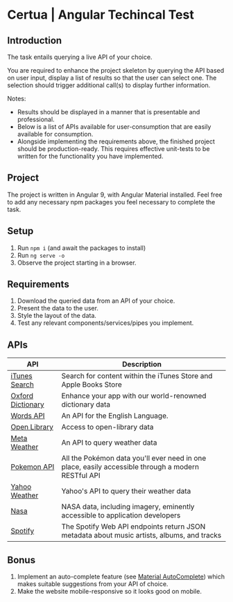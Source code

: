# Certua | Angular Techincal Test

## Introduction

The task entails querying a live API of your choice. 

You are required to enhance the project skeleton by querying the API based on user input, display a list of results so that the user can select one. The selection should trigger additional call(s) to display further information.


Notes:
* Results should be displayed in a manner that is presentable and professional.
* Below is a list of APIs available for user-consumption that are easily available for consumption.
* Alongside implementing the requirements above, the finished project should be production-ready. This requires
effective unit-tests to be written for the functionality you have implemented.

## Project

The project is written in Angular 9, with Angular Material installed. Feel free to add any necessary npm packages you
feel necessary to complete the task.

## Setup

1. Run `npm i` (and await the packages to install)
2. Run `ng serve -o`
3. Observe the project starting in a browser.

## Requirements

1. Download the queried data from an API of your choice.
2. Present the data to the user.
3. Style the layout of the data.
4. Test any relevant components/services/pipes you implement.

## APIs

| API                                                                                                              | Description                                                                                        |
| ---------------------------------------------------------------------------------------------------------------- | -------------------------------------------------------------------------------------------------- |
| [iTunes Search](https://affiliate.itunes.apple.com/resources/documentation/itunes-store-web-service-search-api/) | Search for content within the iTunes Store and Apple Books Store                                   |
| [Oxford Dictionary](https://developer.oxforddictionaries.com/)                                                   | Enhance your app with our world-renowned dictionary data                                           |
| [Words API](https://www.wordsapi.com/)                                                                           | An API for the English Language.                                                                   |
| [Open Library](https://openlibrary.org/developers/api)                                                           | Access to open-library data                                                                        |
| [Meta Weather](https://www.metaweather.com/api/)                                                                 | An API to query weather data                                                                       |
| [Pokemon API](https://pokeapi.co/)                                                                               | All the Pokémon data you'll ever need in one place, easily accessible through a modern RESTful API |
| [Yahoo Weather](https://developer.yahoo.com/weather/)                                                            | Yahoo's API to query their weather data                                                            |
| [Nasa](https://api.nasa.gov/)                                                                                    | NASA data, including imagery, eminently accessible to application developers                       |
| [Spotify](https://developer.spotify.com/documentation/web-api/)                                                  | The Spotify Web API endpoints return JSON metadata about music artists, albums, and tracks         |

## Bonus

1. Implement an auto-complete feature (see [Material AutoComplete](https://material.angular.io/components/autocomplete/overview)) which makes suitable suggestions from your API of choice.
2. Make the website mobile-responsive so it looks good on mobile.
